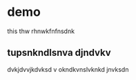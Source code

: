 # demo

this thw rhnwkfnfnsdnk  



## tupsnkndlsnva djndvkv
dvkjdvvjkdvksd v okndkvnslvknkd jnvksdn 